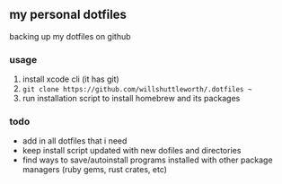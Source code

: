 ## my personal dotfiles

backing up my dotfiles on github

### usage

1. install xcode cli (it has git)
2. `git clone https://github.com/willshuttleworth/.dotfiles ~`
3. run installation script to install homebrew and its packages 

### todo

* add in all dotfiles that i need
* keep install script updated with new dofiles and directories
* find ways to save/autoinstall programs installed with other package managers (ruby gems, rust crates, etc)
